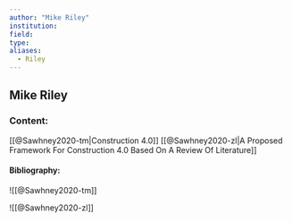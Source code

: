 ```yaml
---
author: "Mike Riley"
institution:
field:
type:
aliases:
  - Riley
---
```


## Mike Riley

### Content:
[[@Sawhney2020-tm|Construction 4.0]]
[[@Sawhney2020-zl|A Proposed Framework For Construction 4.0 Based On A Review Of Literature]]

#### Bibliography:

![[@Sawhney2020-tm]]

![[@Sawhney2020-zl]]